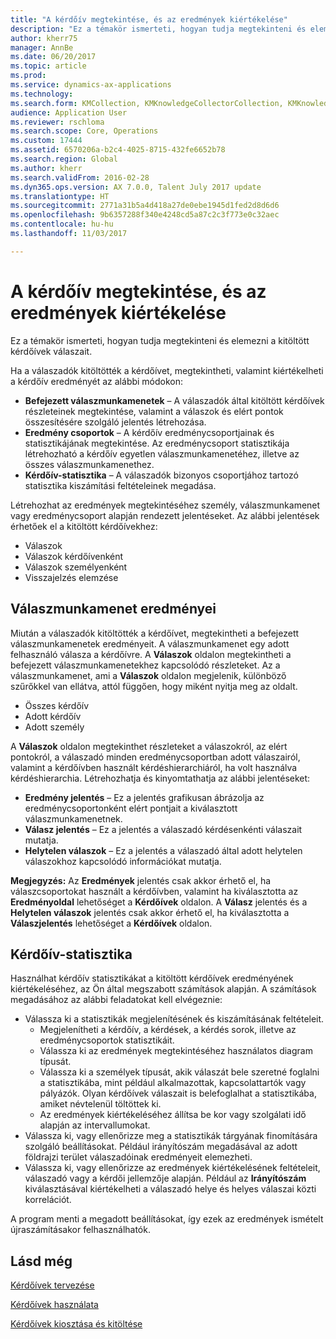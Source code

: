 ```yaml
---
title: "A kérdőív megtekintése, és az eredmények kiértékelése"
description: "Ez a témakör ismerteti, hogyan tudja megtekinteni és elemezni a kitöltött kérdőívek válaszait."
author: kherr75
manager: AnnBe
ms.date: 06/20/2017
ms.topic: article
ms.prod: 
ms.service: dynamics-ax-applications
ms.technology: 
ms.search.form: KMCollection, KMKnowledgeCollectorCollection, KMKnowledgeCollectorUserResults
audience: Application User
ms.reviewer: rschloma
ms.search.scope: Core, Operations
ms.custom: 17444
ms.assetid: 6570206a-b2c4-4025-8715-432fe6652b78
ms.search.region: Global
ms.author: kherr
ms.search.validFrom: 2016-02-28
ms.dyn365.ops.version: AX 7.0.0, Talent July 2017 update
ms.translationtype: HT
ms.sourcegitcommit: 2771a31b5a4d418a27de0ebe1945d1fed2d8d6d6
ms.openlocfilehash: 9b6357288f340e4248cd5a87c2c3f773e0c32aec
ms.contentlocale: hu-hu
ms.lasthandoff: 11/03/2017

---
```


# <a name="view-and-evaluate-the-results-of-a-questionnaire"></a>A kérdőív megtekintése, és az eredmények kiértékelése

Ez a témakör ismerteti, hogyan tudja megtekinteni és elemezni a kitöltött kérdőívek válaszait. 

Ha a válaszadók kitöltötték a kérdőívet, megtekintheti, valamint kiértékelheti a kérdőív eredményét az alábbi módokon:

-   **Befejezett válaszmunkamenetek** – A válaszadók által kitöltött kérdőívek részleteinek megtekintése, valamint a válaszok és elért pontok összesítésére szolgáló jelentés létrehozása.
-   **Eredmény csoportok** – A kérdőív eredménycsoportjainak és statisztikájának megtekintése. Az eredménycsoport statisztikája létrehozható a kérdőív egyetlen válaszmunkamenetéhez, illetve az összes válaszmunkamenethez.
-   **Kérdőív-statisztika** – A válaszadók bizonyos csoportjához tartozó statisztika kiszámítási feltételeinek megadása.

Létrehozhat az eredmények megtekintéséhez személy, válaszmunkamenet vagy eredménycsoport alapján rendezett jelentéseket. Az alábbi jelentések érhetőek el a kitöltött kérdőívekhez:

-   Válaszok
-   Válaszok kérdőívenként
-   Válaszok személyenként
-   Visszajelzés elemzése

## <a name="answer-session-results"></a>Válaszmunkamenet eredményei
Miután a válaszadók kitöltötték a kérdőívet, megtekintheti a befejezett válaszmunkamenetek eredményeit. A válaszmunkamenet egy adott felhasználó válasza a kérdőívre. A **Válaszok** oldalon megtekintheti a befejezett válaszmunkamenetekhez kapcsolódó részleteket. Az a válaszmunkamenet, ami a **Válaszok** oldalon megjelenik, különböző szűrőkkel van ellátva, attól függően, hogy miként nyitja meg az oldalt.

-   Összes kérdőív
-   Adott kérdőív
-   Adott személy

A **Válaszok** oldalon megtekinthet részleteket a válaszokról, az elért pontokról, a válaszadó minden eredménycsoportban adott válaszairól, valamint a kérdőívben használt kérdéshierarchiáról, ha volt használva kérdéshierarchia. Létrehozhatja és kinyomtathatja az alábbi jelentéseket:

-   **Eredmény jelentés** – Ez a jelentés grafikusan ábrázolja az eredménycsoportonként elért pontjait a kiválasztott válaszmunkamenetnek.
-   **Válasz jelentés** – Ez a jelentés a válaszadó kérdésenkénti válaszait mutatja.
-   **Helytelen válaszok** – Ez a jelentés a válaszadó által adott helytelen válaszokhoz kapcsolódó információkat mutatja.

**Megjegyzés:** Az **Eredmények** jelentés csak akkor érhető el, ha válaszcsoportokat használt a kérdőívben, valamint ha kiválasztotta az **Eredményoldal** lehetőséget a **Kérdőívek** oldalon. A **Válasz** jelentés és a **Helytelen válaszok** jelentés csak akkor érhető el, ha kiválasztotta a **Válaszjelentés** lehetőséget a **Kérdőívek** oldalon.

## <a name="questionnaire-statistics"></a>Kérdőív-statisztika
Használhat kérdőív statisztikákat a kitöltött kérdőívek eredményének kiértékeléséhez, az Ön által megszabott számítások alapján. A számítások megadásához az alábbi feladatokat kell elvégeznie:

-   Válassza ki a statisztikák megjelenítésének és kiszámításának feltételeit.
    -   Megjelenítheti a kérdőív, a kérdések, a kérdés sorok, illetve az eredménycsoportok statisztikáit.
    -   Válassza ki az eredmények megtekintéséhez használatos diagram típusát.
    -   Válassza ki a személyek típusát, akik válaszát bele szeretné foglalni a statisztikába, mint például alkalmazottak, kapcsolattartók vagy pályázók. Olyan kérdőívek válaszait is belefoglalhat a statisztikába, amiket névtelenül töltöttek ki.
    -   Az eredmények kiértékeléséhez állítsa be kor vagy szolgálati idő alapján az intervallumokat.
-   Válassza ki, vagy ellenőrizze meg a statisztikák tárgyának finomítására szolgáló beállításokat. Például irányítószám megadásával az adott földrajzi terület válaszadóinak eredményeit elemezheti.
-   Válassza ki, vagy ellenőrizze az eredmények kiértékelésének feltételeit, válaszadó vagy a kérdői jellemzője alapján. Például az **Irányítószám** kiválasztásával kiértékelheti a válaszadó helye és helyes válaszai közti korrelációt.

A program menti a megadott beállításokat, így ezek az eredmények ismételt újraszámításakor felhasználhatók.

<a name="see-also"></a>Lásd még
--------

[Kérdőívek tervezése](design-questionnaires.md)

[Kérdőívek használata](questionnaires.md)

[Kérdőívek kiosztása és kitöltése](distribute-questionnaires.md)


